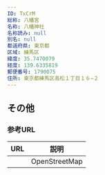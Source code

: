 ```yaml
---
ID: TxCrM
総称: 八幡宮
名称: 八幡神社
名称読み: null
別名: null
都道府県: 東京都
区域: 練馬区
緯度: 35.7470079
経度: 139.6335819
郵便番号: 1790075
住所: 東京都練馬区高松１丁目１６−２
---
```


## その他

### 参考URL

| URL | 説明          |
| --- | ------------- |
|     | OpenStreetMap |
